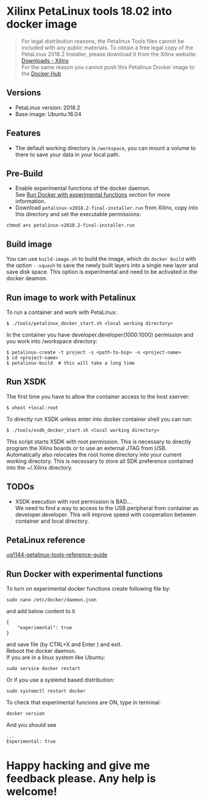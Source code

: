 # Xilinx PetaLinux tools 18.02 into docker image

> For legal distribution reasons, the Petalinux Tools files cannot be included with any public materials. To obtain a free legal copy of the PetaLinux 2018.2 Installer, please download it from the Xilinx website:  
> [Downloads - Xilinx](https://www.xilinx.com/support/download/index.html/content/xilinx/en/downloadNav/embedded-design-tools.html)  
> For the same reason you cannot push this Petalinux Docker image to the [Docker Hub](https://hub.docker.com/)

## Versions
- PetaLinux version: 2018.2
- Base image: Ubuntu:16.04

## Features
- The default working directory is `/workspace`, you can mount a volume to there to save your data in your local path.

## Pre-Build
- Enable experimental functions of the docker daemon.  
See [Run Docker with experimental functions](#run-docker-with-experimental-functions) section for more information.
- Download `petalinux-v2018.2-final-installer.run` from Xilinx, copy into this directory and set the executable permissions:
```shell
chmod a+x petalinux-v2018.2-final-installer.run
```

## Build image
You can use `build-image.sh` to build the image, which do `docker build` with the option `--squash` to save the newly built layers into a single new layer and save disk space.
This option is experimental and need to be activated in the docker deamon.

## Run image to work with Petalinux
To run a container and work with PetaLinux:
```shell
$ ./tools/petalinux_docker_start.sh <local working directory>
```
In the container you have developer.developer(1000:1000) permission and you work into /workspace directory:
```shell
$ petalinux-create -t project -s <path-to-bsp> -n <project-name>
$ cd <project-name>
$ petalinux-build  # this will take a long time
```

## Run XSDK
The first time you have to allow the container access to the host xserver:
```shell
$ xhost +local:root
```

To directly run XSDK unless enter into docker container shell you can run:
```shell
$ ./tools/xsdk_docker_start.sh <local working directory>
```
This script starts XSDK with root permission. This is necessary to directly program the Xilinx boards or to use an external JTAG from USB.
Automatically also relocates the root home directory into your current working directory. This is necessary to store all SDK preference contained into the ~/.Xilinx directory.

## TODOs
- XSDK execution with root permission is BAD...  
We need to find a way to access to the USB peripheral from container as developer.developer. This will improve speed with cooperation between
container and local directory.

## PetaLinux reference
[ug1144-petalinux-tools-reference-guide](https://www.xilinx.com/support/documentation/sw_manuals/xilinx2018_2/ug1144-petalinux-tools-reference-guide.pdf)

## Run Docker with experimental functions
To turn on experimental docker functions create following file by:
```shell
sudo nano /etc/docker/daemon.json
```
and add below content to it
```shell
{
    "experimental": true
}
```
and save file (by CTRL+X and Enter ) and exit.  
Reboot the docker daemon.  
If you are in a linux system like Ubuntu:
```shell
sudo service docker restart
```
Or if you use a systemd based distribution:
```shell
sudo systemctl restart docker
```


To check that experimental funcions are ON, type in terminal:
```shell
docker version
```
And you should see  
```shell
...
Experimental: true
```

# Happy hacking and give me feedback please. Any help is welcome!
